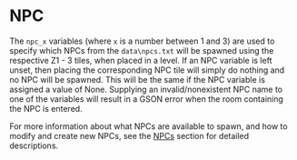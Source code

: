 # NPC


The ```npc_x``` variables (where ```x``` is a number between 1 and 3) are used to
specify which NPCs from the ```data\npcs.txt``` will be spawned using the
respective Z1 - 3 tiles, when placed in a level. If an NPC variable is left
unset, then placing the corresponding NPC tile will simply do nothing and no NPC
will be spawned. This will be the same if the NPC variable is assigned a value
of None. Supplying an invalid/nonexistent NPC name to one of the variables will
result in a GSON error when the room containing the NPC is entered.

For more information about what NPCs are available to spawn, and how to modify
and create new NPCs, see the [NPCs](../npcs/npcs.md) section for detailed descriptions. 
